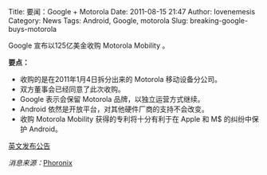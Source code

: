 Title: 要闻：Google + Motorola
Date: 2011-08-15 21:47
Author: lovenemesis
Category: News
Tags: Android, Google, motorola
Slug: breaking-google-buys-motorola

Google 宣布以125亿美金收购 Motorola Mobility 。

**要点：**

-   收购的是在2011年1月4日拆分出来的 Motorola 移动设备分公司。
-   双方董事会已经同意了此次收购。
-   Google 表示会保留 Motorola 品牌，以独立运营方式继续。
-   Android 依然是开放平台，对其他硬件厂商的支持不会改变。
-   收购 Motorola Mobility 获得的专利将十分有利于在 Apple 和 M$
    的纠纷中保护 Android。

[英文发布公告](http://googleblog.blogspot.com/2011/08/supercharging-android-google-to-acquire.html)

*消息来源：*[Phoronix](http://www.phoronix.com/scan.php?page=news_item&px=OTc5MQ)
